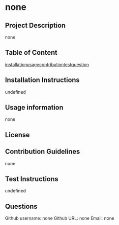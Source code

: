  
# none

## Project Description 
none

## Table of Content
[installation](#installation)[usage](#usage)[contribution](#contribution)[test](#test)[question](#question)

## Installation Instructions
undefined


## Usage information
none

## License


## Contribution Guidelines
none

## Test Instructions
undefined
## Questions

Github username: none
Github URL: none
Email:  none 